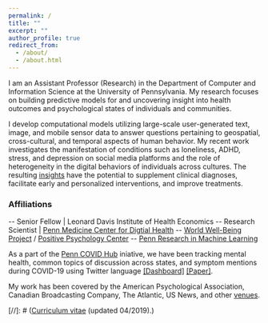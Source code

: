 ```yaml
---
permalink: /
title: ""
excerpt: ""
author_profile: true
redirect_from: 
  - /about/
  - /about.html
---
```


I am an Assistant Professor (Research) in the Department of Computer and Information Science at the University of Pennsylvania. My research focuses on building predictive models for and uncovering insight into health outcomes and psychological states of individuals and communities.

I develop computational models utilizing large-scale user-generated text, image, and mobile sensor data to answer questions pertaining to geospatial, cross-cultural, and temporal aspects of human behavior. My recent work investigates the manifestation of conditions such as loneliness, ADHD, stress, and depression on social media platforms and the role of heterogeneity in the digital behaviors of individuals across cultures. The resulting [insights](https://chandrasg.github.io/publications/) have the potential to supplement clinical diagnoses, facilitate early and personalized interventions, and improve treatments.

### Affiliations
-- Senior Fellow | Leonard Davis Institute of Health Economics
-- Research Scientist | [Penn Medicine Center for Digtial Health](https://centerfordigitalhealth.upenn.edu/)
-- [World Well-Being Project](http://www.wwbp.org/) / [Positive Psychology Center](https://ppc.sas.upenn.edu/)
-- [Penn Research in Machine Learning](https://priml.upenn.edu/)

As a part of the [Penn COVID Hub](http://penncovid19hub.com/) iniative, we have been tracking mental health, common topics of discussion across states, and symptom mentions during COVID-19 using Twitter language [[Dashboard]](https://www.arcgis.com/apps/opsdashboard/index.html#/abb41818160d4cec91f604520a088349) [[Paper]](https://link.springer.com./article/10.1007/s11606-020-05988-8). 

My work has been covered by the American Psychological Association, Canadian Broadcasting Company, The Atlantic, US News, and other [venues](https://chandrasg.github.io/media/).

[//]: # (<a href="https://chandrasg.github.io/chandrasg.github.io/files/CV_SCG.pdf">Curriculum vitae</a> (updated 04/2019).)
